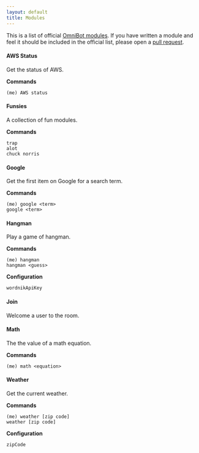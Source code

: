 ```yaml
---
layout: default
title: Modules
---
```

This is a list of official [OmniBot modules](https://github.com/mloberg/OmniBot-Modules). If you have written a module and feel it should be included in the official list, please open a [pull request](https://github.com/mloberg/OmniBot-Modules/pull/new/master).

#### AWS Status

Get the status of AWS.

**Commands**

	(me) AWS status

#### Funsies

A collection of fun modules.

**Commands**

	trap
	alot
	chuck norris

#### Google

Get the first item on Google for a search term.

**Commands**

	(me) google <term>
	google <term>

#### Hangman

Play a game of hangman.

**Commands**

	(me) hangman
	hangman <guess>

**Configuration**

	wordnikApiKey

#### Join

Welcome a user to the room.

#### Math

The the value of a math equation.

**Commands**

	(me) math <equation>

#### Weather

Get the current weather.

**Commands**

	(me) weather [zip code]
	weather [zip code]

**Configuration**

	zipCode
